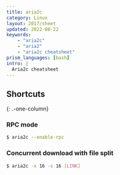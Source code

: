 ```yaml
---
title: aria2c
category: Linux
layout: 2017/sheet
updated: 2022-08-22
keywords:
    - "aria2c"
    - "aria2"
    - "aria2c cheatsheet"
prism_languages: [bash]
intro: |
  Aria2c cheatsheet
---
```


Shortcuts
---------
{: .-one-column}

### RPC mode

```bash
$ aria2c --enable-rpc
```

### Concurrent download with file split

```bash
$ aria2c -x 16 -s 16 [LINK]
```
